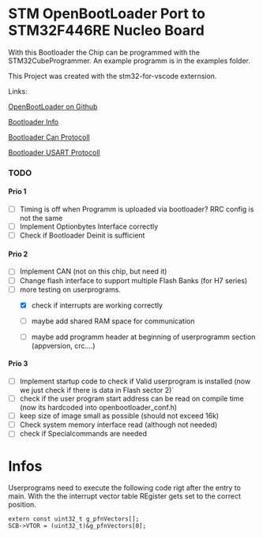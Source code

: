 # STM OpenBootLoader Port to STM32F446RE Nucleo Board

With this Bootloader the Chip can be programmed with the STM32CubeProgrammer. An example programm is in the examples folder.

This Project was created with the stm32-for-vscode externsion.

Links:

[OpenBootLoader on Github](https://github.com/STMicroelectronics/stm32-mw-openbl)

[Bootloader Info](https://www.st.com/resource/en/application_note/cd00167594-stm32-microcontroller-system-memory-boot-mode-stmicroelectronics.pdf)

[Bootloader Can Protocoll](https://www.st.com/resource/en/application_note/cd00264321-can-protocol-used-in-the-stm32-bootloader-stmicroelectronics.pdf)

[Bootloader USART Protocoll](https://www.st.com/resource/en/application_note/cd00264342-usart-protocol-used-in-the-stm32-bootloader-stmicroelectronics.pdf)


### TODO

#### Prio 1
- [ ] Timing is off when Programm is uploaded via bootloader? RRC config is not the same
- [ ] Implement Optionbytes Interface correctly
- [ ] Check if Bootloader Deinit is sufficient

#### Prio 2
- [ ] Implement CAN (not on this chip, but need it)
- [ ] Change flash interface to support multiple Flash Banks (for H7 series)
- [ ] more testing on userprograms.
  	- [x] check if interrupts are working correctly
  	- [ ] maybe add shared RAM space for communication
  	- [ ] maybe add programm header at beginning of userprogramm section (appversion, crc....)


#### Prio 3 
- [ ] Implement startup code to check if Valid userprogram is installed (now we just check if there is data in Flash sector 2)´
- [ ] check if the user program start address can be read on compile time (now its hardcoded into openbootloader_conf.h)
- [ ]  keep size of image small as possible (should not exceed 16k)
- [ ] Check system memory interface read (although not needed)
- [ ] check if Specialcommands are needed

# Infos

Userprograms need to execute the following code rigt after the entry to main. With the the interrupt vector table REgister gets set to the correct position.

```
extern const uint32_t g_pfnVectors[];
SCB->VTOR = (uint32_t)&g_pfnVectors[0];
```


